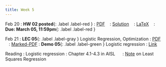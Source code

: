 ```yaml
---
title: Week 5
---
```


Feb 20
: **HW 02 posted**{: .label .label-red }
  : [PDF](homeworks/HW02/HW02.pdf) &nbsp;&nbsp;
  : [Solution](#) &nbsp;&nbsp;
  : [LaTeX](homeworks/HW01/template.tex) &nbsp;&nbsp;
: **Due: March 05, 11:59pm**{: .label .label-red }


Feb 21
: **LEC 05**{: .label .label-gray } Logistic Regression, Optimization
  : [PDF]() &nbsp;&nbsp;
  : [Marked-PDF]()
: **Demo 05**{: .label .label-green } Logistic regression
  : [Link]() &nbsp;&nbsp;


Reading
: Logistic regression
  : Chapter 4.1-4.3 in AISL &nbsp;&nbsp;&nbsp;&nbsp;
  : [Note](https://cs229.stanford.edu/notes2019fall/cs229-notes1.pdf) on Least Squares Regression
  
